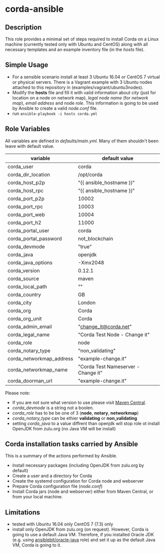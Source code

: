 # corda-ansible

## Description
This role provides a minimal set of steps required to install Corda on a Linux machine (currently tested only with Ubuntu and CentOS) along with all necessary templates and an example inventory file (in the *hosts* file).

## Simple Usage

- For a sensible scenario install at least 3 Ubuntu 16.04 or CentOS 7 virtual or physical servers. There is a Vagrant example  with 3 Ubuntu nodes attached to this repository in (examples/vagrant/ubuntu3nodes).
- Modify the **hosts** file and fill it with valid information about *city* (just for location on a node on network map), *legal node name* (for *network map*), *email address* and node *role*. This information is going to be used by Ansible to create a valid *node.conf* file.
- run `ansible-playbook -i hosts corda.yml`

## Role Variables

All variables are defined in *defaults/main.yml*. Many of them shouldn't been leave with default value.

|  variable | default value |
| --- | --- |
| corda_user | corda |
| corda_dir_location | /opt/corda |
| corda_host_p2p | "{{ ansible_hostname }}" |
| corda_host_rpc | "{{ ansible_hostname }}" |
| corda_port_p2p | 10002 |
| corda_port_rpc | 10003 |
| corda_port_web | 10004 |
| corda_port_h2 | 11000 |
| corda_portal_user | corda |
| corda_portal_password | not_blockchain |
| corda_devmode | "true" |
| corda_java | openjdk |
| corda_java_options | -Xmx2048 |
| corda_version | 0.12.1 |
| corda_source | maven |
| corda_local_path | "" |
| corda_country | GB |
| corda_city | London |
| corda_org | Corda |
| corda_org_unit | Corda |
| corda_admin_email | "change_it@corda.net" |
| corda_legal_name | "Corda Test Node - Change it" |
| corda_role | node |
| corda_notary_type | "non_validating" |
| corda_networkmap_address | "example-change.it" |
| corda_networkmap_name | "Corda Test Nameserver - Change it" |
| corda_doorman_url | "example-change.it" |

Please note: 
- If you are not sure what version to use please visit [Maven Central](http://repo1.maven.org/maven2/net/corda/corda/).
- *corda_devmode* is a string not a boolen.
- *corda_role* has to be be one of 3 (**node**, **notary**, **networkmap**)
- *corda_notary_type* can be ethier **validating** or **non_validating**
- setting *corda_java* to a value diffrent than openjdk will stop role ot install OpenJDK from zulu.org (no Java VM will be install)


## Corda installation tasks carried by Ansible

This is a summary of the actions performed by Ansible.

- Install necessary packages (including OpenJDK from zulu.org by default)
- Create a user and a directory for Corda
- Create the systemd configuration for Corda node and webserver
- Prepare Corda configuration file (*node.conf*)
- Install Corda jars (node and webserver) either from Maven Central, or from your local machine.


## Limitations

- tested with Ubuntu 16.04 only CentOS 7 (7.3) only 
- install only OpenJDK from zulu.org (on request). However, Corda is going to use a default Java VM. Therefore, if you installed Oracle JDK (e.g. using [ansiblebit/oracle-java](https://github.com/ansiblebit/oracle-java) role) and set it up as the default Java VM, Corda is going to it.

